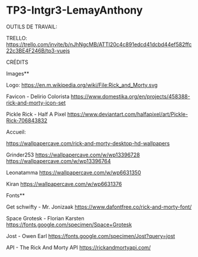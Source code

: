 # TP3-Intgr3-LemayAnthony


OUTILS DE TRAVAIL:

TRELLO:
https://trello.com/invite/b/nJhNgcMB/ATTI20c4c891edcd41dcbd44ef582ffc22c3BE4F246B/tp3-vuejs





CRÉDITS

Images**

Logo:
https://en.m.wikipedia.org/wiki/File:Rick_and_Morty.svg

Favicon - Delirio Colorista
https://www.domestika.org/en/projects/458388-rick-and-morty-icon-set

Pickle Rick - Half A Pixel
https://www.deviantart.com/halfapixel/art/Pickle-Rick-706843832


Accueil:

https://wallpapercave.com/rick-and-morty-desktop-hd-wallpapers

Grinder253
https://wallpapercave.com/w/wp13396728
https://wallpapercave.com/w/wp13396764

Leonatamma
https://wallpapercave.com/w/wp6631350

Kiran
https://wallpapercave.com/w/wp6631376


Fonts**

Get schwifty - Mr. Jonizaak
https://www.dafontfree.co/rick-and-morty-font/

Space Grotesk - Florian Karsten
https://fonts.google.com/specimen/Space+Grotesk

Jost - Owen Earl
https://fonts.google.com/specimen/Jost?query=jost


API - The Rick And Morty API
https://rickandmortyapi.com/

